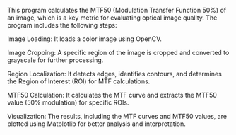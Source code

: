 This program calculates the MTF50 (Modulation Transfer Function 50%) of an image, which is a key metric for evaluating optical image quality. The program includes the following steps:

Image Loading: It loads a color image using OpenCV.

Image Cropping: A specific region of the image is cropped and converted to grayscale for further processing.

Region Localization: It detects edges, identifies contours, and determines the Region of Interest (ROI) for MTF calculations.

MTF50 Calculation: It calculates the MTF curve and extracts the MTF50 value (50% modulation) for specific ROIs.

Visualization: The results, including the MTF curves and MTF50 values, are plotted using Matplotlib for better analysis and interpretation.
